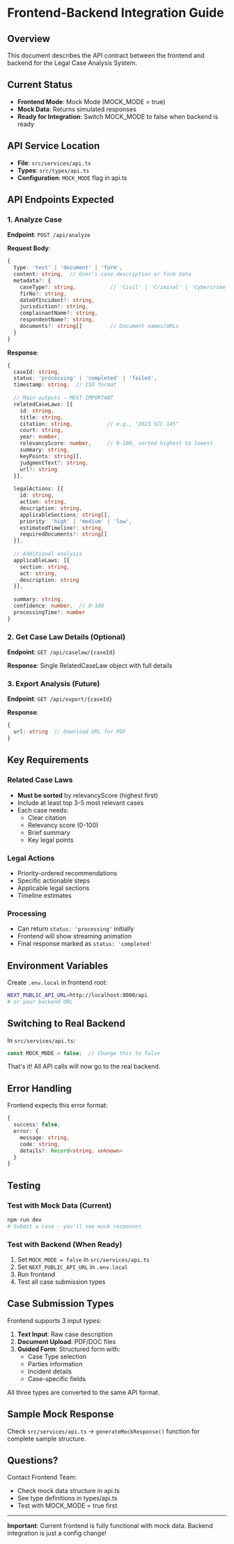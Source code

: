 # Frontend-Backend Integration Guide

## Overview
This document describes the API contract between the frontend and backend for the Legal Case Analysis System.

## Current Status
- **Frontend Mode**: Mock Mode (MOCK_MODE = true)
- **Mock Data**: Returns simulated responses
- **Ready for Integration**: Switch MOCK_MODE to false when backend is ready

## API Service Location
- **File**: `src/services/api.ts`
- **Types**: `src/types/api.ts`
- **Configuration**: `MOCK_MODE` flag in api.ts

## API Endpoints Expected

### 1. Analyze Case
**Endpoint**: `POST /api/analyze`

**Request Body**:
```typescript
{
  type: 'text' | 'document' | 'form',
  content: string,  // User's case description or form data
  metadata?: {
    caseType?: string,           // 'Civil' | 'Criminal' | 'Cybercrime' | 'Family'
    firNo?: string,
    dateOfIncident?: string,
    jurisdiction?: string,
    complainantName?: string,
    respondentName?: string,
    documents?: string[]         // Document names/URLs
  }
}
```

**Response**:
```typescript
{
  caseId: string,
  status: 'processing' | 'completed' | 'failed',
  timestamp: string,  // ISO format
  
  // Main outputs - MOST IMPORTANT
  relatedCaseLaws: [{
    id: string,
    title: string,
    citation: string,           // e.g., "2023 SCC 145"
    court: string,
    year: number,
    relevancyScore: number,     // 0-100, sorted highest to lowest
    summary: string,
    keyPoints: string[],
    judgmentText?: string,
    url?: string
  }],
  
  legalActions: [{
    id: string,
    action: string,
    description: string,
    applicableSections: string[],
    priority: 'high' | 'medium' | 'low',
    estimatedTimeline?: string,
    requiredDocuments?: string[]
  }],
  
  // Additional analysis
  applicableLaws: [{
    section: string,
    act: string,
    description: string
  }],
  
  summary: string,
  confidence: number,  // 0-100
  processingTime?: number
}
```

### 2. Get Case Law Details (Optional)
**Endpoint**: `GET /api/caselaw/{caseId}`

**Response**: Single RelatedCaseLaw object with full details

### 3. Export Analysis (Future)
**Endpoint**: `GET /api/export/{caseId}`

**Response**: 
```typescript
{
  url: string  // Download URL for PDF
}
```

## Key Requirements

### Related Case Laws
- **Must be sorted** by relevancyScore (highest first)
- Include at least top 3-5 most relevant cases
- Each case needs:
  - Clear citation
  - Relevancy score (0-100)
  - Brief summary
  - Key legal points

### Legal Actions
- Priority-ordered recommendations
- Specific actionable steps
- Applicable legal sections
- Timeline estimates

### Processing
- Can return `status: 'processing'` initially
- Frontend will show streaming animation
- Final response marked as `status: 'completed'`

## Environment Variables

Create `.env.local` in frontend root:

```bash
NEXT_PUBLIC_API_URL=http://localhost:8000/api
# or your backend URL
```

## Switching to Real Backend

In `src/services/api.ts`:

```typescript
const MOCK_MODE = false;  // Change this to false
```

That's it! All API calls will now go to the real backend.

## Error Handling

Frontend expects this error format:
```typescript
{
  success: false,
  error: {
    message: string,
    code: string,
    details?: Record<string, unknown>
  }
}
```

## Testing

### Test with Mock Data (Current)
```bash
npm run dev
# Submit a case - you'll see mock responses
```

### Test with Backend (When Ready)
1. Set `MOCK_MODE = false` in `src/services/api.ts`
2. Set `NEXT_PUBLIC_API_URL` in `.env.local`
3. Run frontend
4. Test all case submission types

## Case Submission Types

Frontend supports 3 input types:

1. **Text Input**: Raw case description
2. **Document Upload**: PDF/DOC files
3. **Guided Form**: Structured form with:
   - Case Type selection
   - Parties information
   - Incident details
   - Case-specific fields

All three types are converted to the same API format.

## Sample Mock Response

Check `src/services/api.ts` → `generateMockResponse()` function for complete sample structure.

## Questions?

Contact Frontend Team:
- Check mock data structure in api.ts
- See type definitions in types/api.ts
- Test with MOCK_MODE = true first

---

**Important**: Current frontend is fully functional with mock data. Backend integration is just a config change!
